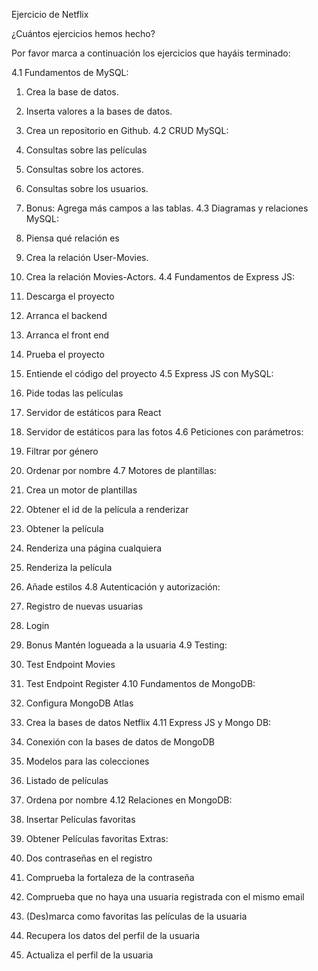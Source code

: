 Ejercicio de Netflix

¿Cuántos ejercicios hemos hecho?

Por favor marca a continuación los ejercicios que hayáis terminado:

4.1 Fundamentos de MySQL:

 1. Crea la base de datos.
 2. Inserta valores a la bases de datos.
 3. Crea un repositorio en Github.
4.2 CRUD MySQL:

 1. Consultas sobre las películas
 2. Consultas sobre los actores.
 3. Consultas sobre los usuarios.
 4. Bonus: Agrega más campos a las tablas.
4.3 Diagramas y relaciones MySQL:

 1. Piensa qué relación es
 2. Crea la relación User-Movies.
 3. Crea la relación Movies-Actors.
4.4 Fundamentos de Express JS:

 1. Descarga el proyecto
 2. Arranca el backend
 3. Arranca el front end
 4. Prueba el proyecto
 5. Entiende el código del proyecto
4.5 Express JS con MySQL:

 1. Pide todas las películas
 2. Servidor de estáticos para React
 3. Servidor de estáticos para las fotos
4.6 Peticiones con parámetros:

 1. Filtrar por género
 2. Ordenar por nombre
4.7 Motores de plantillas:

 1. Crea un motor de plantillas
 1. Obtener el id de la película a renderizar
 2. Obtener la película
 3. Renderiza una página cualquiera
 4. Renderiza la película
 5. Añade estilos
4.8 Autenticación y autorización:

 1. Registro de nuevas usuarias
 2. Login
 3. Bonus Mantén logueada a la usuaria
4.9 Testing:

 1. Test Endpoint Movies
 2. Test Endpoint Register
4.10 Fundamentos de MongoDB:

 1. Configura MongoDB Atlas
 2. Crea la bases de datos Netflix
4.11 Express JS y Mongo DB:

 1. Conexión con la bases de datos de MongoDB
 2. Modelos para las colecciones
 3. Listado de películas
 4. Ordena por nombre
4.12 Relaciones en MongoDB:

 1. Insertar Películas favoritas
 2. Obtener Películas favoritas
Extras:

 1. Dos contraseñas en el registro
 2. Comprueba la fortaleza de la contraseña
 3. Comprueba que no haya una usuaria registrada con el mismo email
 4. (Des)marca como favoritas las películas de la usuaria
 5. Recupera los datos del perfil de la usuaria
 6. Actualiza el perfil de la usuaria
